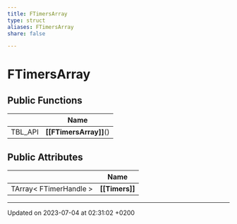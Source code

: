 ```yaml
---
title: FTimersArray
type: struct
aliases: FTimersArray
share: false

---
```


# FTimersArray





## Public Functions

|                | Name           |
| -------------- | -------------- |
| TBL_API | **[[FTimersArray]]**() |

## Public Attributes

|                | Name           |
| -------------- | -------------- |
| TArray< FTimerHandle > | **[[Timers]]**  |

-------------------------------

Updated on 2023-07-04 at 02:31:02 +0200